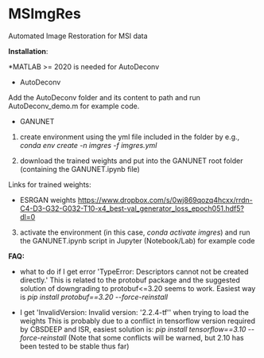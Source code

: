 # MSImgRes
Automated Image Restoration for MSI data

**Installation**:

*MATLAB >= 2020 is needed for AutoDeconv

- AutoDeconv

Add the AutoDeconv folder and its content to path and run AutoDeconv_demo.m for example code.

- GANUNET
1. create environment using the yml file included in the folder by e.g., _conda env create -n imgres -f imgres.yml_

2. download the trained weights and put into the GANUNET root folder (containing the GANUNET.ipynb file)

Links for trained weights:

- ESRGAN weights https://www.dropbox.com/s/0wj869qozq4hcxx/rrdn-C4-D3-G32-G032-T10-x4_best-val_generator_loss_epoch051.hdf5?dl=0

3. activate the environment (in this case, _conda activate imgres_) and run the GANUNET.ipynb script in Jupyter (Notebook/Lab) for example code

**FAQ:**
* what to do if I get error 'TypeError: Descriptors cannot not be created directly.'
This is related to the protobuf package and the suggested solution of downgrading to protobuf<=3.20 seems to work. Easiest way is _pip install protobuf==3.20 --force-reinstall_

* I get 'InvalidVersion: Invalid version: '2.2.4-tf'' when trying to load the weights
This is probably due to a conflict in tensorflow version required by CBSDEEP and ISR, easiest solution is: _pip install tensorflow==3.10 --force-reinstall_
(Note that some conflicts will be warned, but 2.10 has been tested to be stable thus far)
